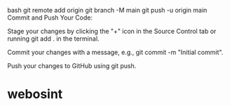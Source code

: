 
bash
git remote add origin <repository-URL>
git branch -M main
git push -u origin main
Commit and Push Your Code:

Stage your changes by clicking the "+" icon in the Source Control tab or running git add . in the terminal.

Commit your changes with a message, e.g., git commit -m "Initial commit".

Push your changes to GitHub using git push.

# webosint

